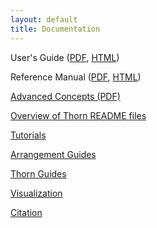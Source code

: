 ```yaml
---
layout: default
title: Documentation
---
```

User's Guide ([PDF](UsersGuide.pdf), [HTML](usersguide/UsersGuide.html))

Reference Manual ([PDF](ReferenceManual.pdf),
[HTML](referencemanual/ReferenceManual.html))

[Advanced Concepts (PDF)](CoreDoc.pdf)

[Overview of Thorn README files](Readme_Info.php)

[Tutorials](tutorials/)

[Arrangement Guides](arrangements/)

[Thorn Guides](thorns/)

[Visualization](visualization/)

[Citation](citation/)

  
  
  
